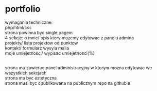# portfolio

wymagania techniczne: <br>
php/html/css<br>
strona powinna byc single pagem<br>
4 sekcje: o mnie/ opis ktory mozemy edytowac z panelu admina<br>
projekty/ lista projektow od punktow<br>
kontakt/ formularz wysyla maila<br>
moje umiejetnosci/ wypisac umiejetnosci(%)<br><br>

strona ma zawierac panel administracyjny w ktorym mozna edytowac we wszystkich sekcjach<br>
strona ma byc estetyczna<br>
strona musi byc opublikowana na publicznym repo na githubie<br>
